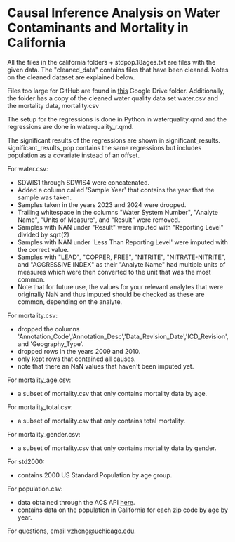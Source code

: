 # Causal Inference Analysis on Water Contaminants and Mortality in California

All the files in the california folders + stdpop.18ages.txt are files with the given data. The "cleaned_data" contains files that have been cleaned. Notes on the cleaned dataset are explained below.

Files too large for GitHub are found in [this](https://drive.google.com/drive/folders/1CFRAB6wdipsDzCsJT3llI_BiKUcJ36by?usp=sharing) Google Drive folder. Additionally, the folder has a copy of the cleaned water quality data set water.csv and the mortality data, mortality.csv

The setup for the regressions is done in Python in waterquality.qmd and the regressions are done in waterquality_r.qmd. 

The significant results of the regressions are shown in significant_results. significant_results_pop contains the same regressions but includes population as a covariate instead of an offset.

For water.csv:
- SDWIS1 through SDWIS4 were concatenated.
- Added a column called 'Sample Year' that contains the year that the sample was taken.
- Samples taken in the years 2023 and 2024 were dropped.
- Trailing whitespace in the columns "Water System Number", "Analyte Name", "Units of Measure", and "Result" were removed.
- Samples with NAN under "Result" were imputed with "Reporting Level" divided by sqrt(2)
- Samples with NAN under 'Less Than Reporting Level' were imputed with the correct value.
- Samples with "LEAD", "COPPER, FREE", "NITRITE", "NITRATE-NITRITE", and "AGGRESSIVE INDEX" as their "Analyte Name" had multiple units of measures which were then converted to the unit that was the most common.
- Note that for future use, the values for your relevant analytes that were originally NaN and thus imputed should be checked as these are common, depending on the analyte.

For mortality.csv:
- dropped the columns 'Annotation_Code','Annotation_Desc','Data_Revision_Date','ICD_Revision', and 'Geography_Type'.
- dropped rows in the years 2009 and 2010.
- only kept rows that contained all causes.
- note that there an NaN values that haven't been imputed yet.

For mortality_age.csv:
- a subset of mortality.csv that only contains mortality data by age.

For mortality_total.csv:
- a subset of mortality.csv that only contains total mortality.

For mortality_gender.csv:
- a subset of mortality.csv that only contains mortality data by gender.

For std2000:
- contains 2000 US Standard Population by age group.

For population.csv:
- data obtained through the ACS API [here](https://www.census.gov/data/developers/data-sets/acs-1year.html).
- contains data on the population in California for each zip code by age by year.

For questions, email vzheng@uchicago.edu.
